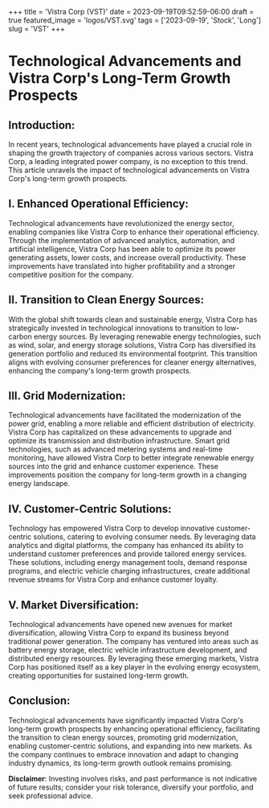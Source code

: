 +++
title = 'Vistra Corp (VST)'
date = 2023-09-19T09:52:59-06:00
draft = true
featured_image = 'logos/VST.svg'
tags = ['2023-09-19', 'Stock', 'Long']
slug = 'VST'
+++
# Technological Advancements and Vistra Corp's Long-Term Growth Prospects

## Introduction:
In recent years, technological advancements have played a crucial role in shaping the growth trajectory of companies across various sectors. Vistra Corp, a leading integrated power company, is no exception to this trend. This article unravels the impact of technological advancements on Vistra Corp's long-term growth prospects.

## I. Enhanced Operational Efficiency:
Technological advancements have revolutionized the energy sector, enabling companies like Vistra Corp to enhance their operational efficiency. Through the implementation of advanced analytics, automation, and artificial intelligence, Vistra Corp has been able to optimize its power generating assets, lower costs, and increase overall productivity. These improvements have translated into higher profitability and a stronger competitive position for the company.

## II. Transition to Clean Energy Sources:
With the global shift towards clean and sustainable energy, Vistra Corp has strategically invested in technological innovations to transition to low-carbon energy sources. By leveraging renewable energy technologies, such as wind, solar, and energy storage solutions, Vistra Corp has diversified its generation portfolio and reduced its environmental footprint. This transition aligns with evolving consumer preferences for cleaner energy alternatives, enhancing the company's long-term growth prospects.

## III. Grid Modernization:
Technological advancements have facilitated the modernization of the power grid, enabling a more reliable and efficient distribution of electricity. Vistra Corp has capitalized on these advancements to upgrade and optimize its transmission and distribution infrastructure. Smart grid technologies, such as advanced metering systems and real-time monitoring, have allowed Vistra Corp to better integrate renewable energy sources into the grid and enhance customer experience. These improvements position the company for long-term growth in a changing energy landscape.

## IV. Customer-Centric Solutions:
Technology has empowered Vistra Corp to develop innovative customer-centric solutions, catering to evolving consumer needs. By leveraging data analytics and digital platforms, the company has enhanced its ability to understand customer preferences and provide tailored energy services. These solutions, including energy management tools, demand response programs, and electric vehicle charging infrastructures, create additional revenue streams for Vistra Corp and enhance customer loyalty.

## V. Market Diversification:
Technological advancements have opened new avenues for market diversification, allowing Vistra Corp to expand its business beyond traditional power generation. The company has ventured into areas such as battery energy storage, electric vehicle infrastructure development, and distributed energy resources. By leveraging these emerging markets, Vistra Corp has positioned itself as a key player in the evolving energy ecosystem, creating opportunities for sustained long-term growth.

## Conclusion:
Technological advancements have significantly impacted Vistra Corp's long-term growth prospects by enhancing operational efficiency, facilitating the transition to clean energy sources, promoting grid modernization, enabling customer-centric solutions, and expanding into new markets. As the company continues to embrace innovation and adapt to changing industry dynamics, its long-term growth outlook remains promising.


**Disclaimer**: Investing involves risks, and past performance is not indicative of future results; consider your risk tolerance, diversify your portfolio, and seek professional advice.

